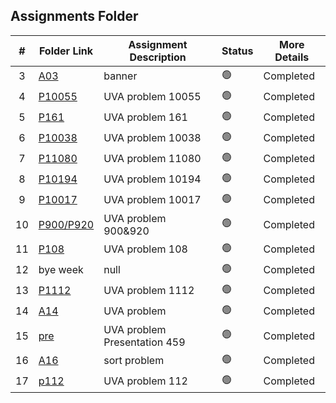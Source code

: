 ##  Assignments Folder

|   #   | Folder Link | Assignment Description |  Status  | More Details
| :---: | ----------- | ---------------------- | ----------- | ---------------------- | 
|   3   | [A03](https://github.com/yizhang0301/4883-Programming_Techniques/tree/main/Assignments/A03)    | banner            |   🟢  | Completed   |
|   4   | [P10055](https://github.com/yizhang0301/4883-Programming_Techniques/tree/main/Assignments/A04) | UVA problem 10055 |   🟢  | Completed   |
|   5   | [P161](https://github.com/yizhang0301/4883-Programming_Techniques/tree/main/Assignments/A05) | UVA problem 161 |   🟢  | Completed   |
|   6   | [P10038](https://github.com/yizhang0301/4883-Programming_Techniques/tree/main/Assignments/A06) | UVA problem 10038 |   🟢  | Completed   |
|   7   | [P11080](https://github.com/yizhang0301/4883-Programming_Techniques/tree/main/Assignments/A07) | UVA problem 11080 |   🟢  | Completed   |
|   8   | [P10194](https://github.com/yizhang0301/4883-Programming_Techniques/tree/main/Assignments/A08) | UVA problem 10194 |   🟢  | Completed   |
|   9   | [P10017](https://github.com/yizhang0301/4883-Programming_Techniques/tree/main/Assignments/A09) | UVA problem 10017 |   🟢  | Completed   |
|   10   | [P900/P920](https://github.com/yizhang0301/4883-Programming_Techniques/tree/main/Assignments/A10) | UVA problem 900&920 |   🟢  | Completed   |
|   11  | [P108](https://github.com/yizhang0301/4883-Programming_Techniques/tree/main/Assignments/A11) | UVA problem 108 |   🟢  | Completed   |
|   12  | bye week                                                                                     |    null     |   🟢  | Completed   |
|   13  | [P1112](https://github.com/yizhang0301/4883-Programming_Techniques/tree/main/Assignments/A13) | UVA problem 1112 |   🟢  | Completed   |
|   14  | [A14](https://github.com/yizhang0301/4883-Programming_Techniques/tree/main/Assignments/A14) | UVA problem|   🟢  | Completed   |
|   15  | [pre](https://github.com/yizhang0301/4883-Programming_Techniques/tree/main/Assignments/A15) | UVA problem Presentation  459|   🟢  | Completed   |
|   16  | [A16](https://github.com/yizhang0301/4883-Programming_Techniques/tree/main/Assignments/A16) | sort problem|   🟢  | Completed   |
|   17  | [p112](https://github.com/yizhang0301/4883-Programming_Techniques/tree/main/Assignments/A17) | UVA problem 112|   🟢  | Completed   |


